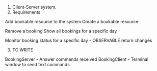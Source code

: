 1.  Client-Server system.
2.  Requirements

Add bookable resource to the system
Create a bookable resource

Remove a booking
Show all bookings for a specific day

Monitor booking status for a specific day - OBSERVABLE return changes

3.  TO WRITE

BookingServer - Answer commands received
BookingClient - Terminal window to send text commands
